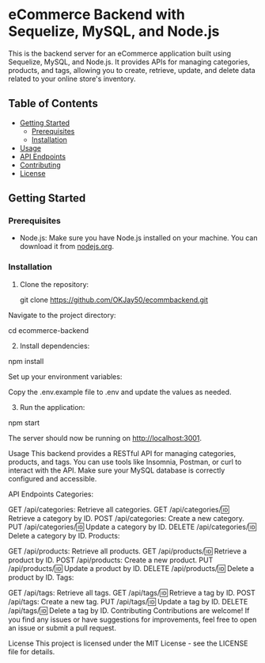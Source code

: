 # eCommerce Backend with Sequelize, MySQL, and Node.js

This is the backend server for an eCommerce application built using Sequelize, MySQL, and Node.js. It provides APIs for managing categories, products, and tags, allowing you to create, retrieve, update, and delete data related to your online store's inventory.

## Table of Contents

- [Getting Started](#getting-started)
  - [Prerequisites](#prerequisites)
  - [Installation](#installation)
- [Usage](#usage)
- [API Endpoints](#api-endpoints)
- [Contributing](#contributing)
- [License](#license)

## Getting Started

### Prerequisites

- Node.js: Make sure you have Node.js installed on your machine. You can download it from [nodejs.org](https://nodejs.org/).

### Installation

1. Clone the repository:

   git clone <https://github.com/OKJay50/ecommbackend.git>

Navigate to the project directory:

cd ecommerce-backend

2. Install dependencies:

npm install

Set up your environment variables:

Copy the .env.example file to .env and update the values as needed.

3. Run the application:

npm start

The server should now be running on <http://localhost:3001>.

Usage
This backend provides a RESTful API for managing categories, products, and tags. You can use tools like Insomnia, Postman, or curl to interact with the API. Make sure your MySQL database is correctly configured and accessible.

API Endpoints
Categories:

GET /api/categories: Retrieve all categories.
GET /api/categories/:id: Retrieve a category by ID.
POST /api/categories: Create a new category.
PUT /api/categories/:id: Update a category by ID.
DELETE /api/categories/:id: Delete a category by ID.
Products:

GET /api/products: Retrieve all products.
GET /api/products/:id: Retrieve a product by ID.
POST /api/products: Create a new product.
PUT /api/products/:id: Update a product by ID.
DELETE /api/products/:id: Delete a product by ID.
Tags:

GET /api/tags: Retrieve all tags.
GET /api/tags/:id: Retrieve a tag by ID.
POST /api/tags: Create a new tag.
PUT /api/tags/:id: Update a tag by ID.
DELETE /api/tags/:id: Delete a tag by ID.
Contributing
Contributions are welcome! If you find any issues or have suggestions for improvements, feel free to open an issue or submit a pull request.

License
This project is licensed under the MIT License - see the LICENSE file for details.
